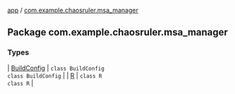 [app](../index.md) / [com.example.chaosruler.msa_manager](.)

## Package com.example.chaosruler.msa_manager

### Types

| [BuildConfig](-build-config/index.md) | `class BuildConfig`<br>`class BuildConfig` |
| [R](-r/index.md) | `class R`<br>`class R` |

